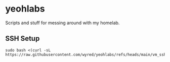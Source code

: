 # yeohlabs

Scripts and stuff for messing around with my homelab.

## SSH Setup

```
sudo bash <(curl -sL https://raw.githubusercontent.com/wyred/yeohlabs/refs/heads/main/vm_ssh_setup.sh)
```